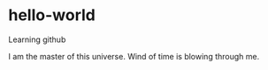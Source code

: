 # hello-world
Learning github

I am the master of this universe. Wind of time is blowing through me.
